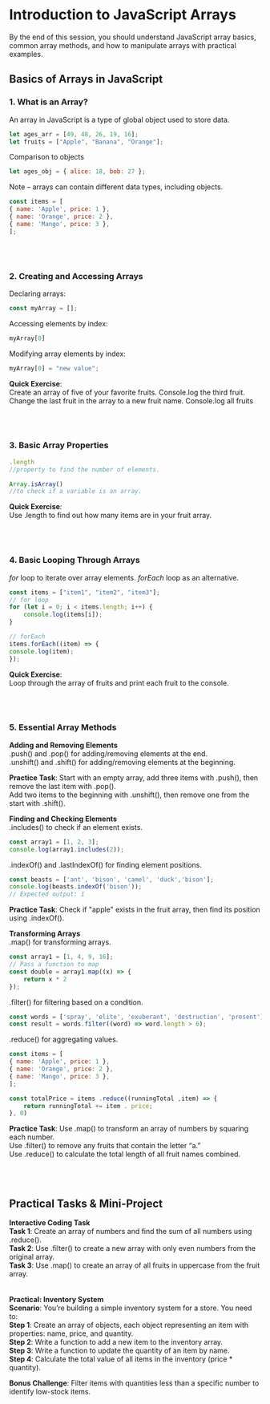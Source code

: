 # Introduction to JavaScript Arrays
By the end of this session, you should understand JavaScript array basics, common array methods, and how to manipulate arrays with practical examples.

## Basics of Arrays in JavaScript
### 1. What is an Array?
An array in JavaScript is a type of global object used to store data.
```javascript
let ages_arr = [49, 48, 26, 19, 16];
let fruits = ["Apple", "Banana", "Orange"];
```

Comparison to objects
```javascript
let ages_obj = { alice: 18, bob: 27 };
```

Note – arrays can contain different data types, including objects.
```javascript
const items = [
{ name: 'Apple', price: 1 },
{ name: 'Orange', price: 2 },
{ name: 'Mango', price: 3 },
];
```

<br><br>
### 2. Creating and Accessing Arrays
Declaring arrays: 
```javascript
const myArray = [];
```
Accessing elements by index: 
```javascript
myArray[0]
```

Modifying array elements by index: 
```javascript
myArray[0] = "new value";
```

**Quick Exercise**:  
Create an array of five of your favorite fruits.
Console.log the third fruit.
Change the last fruit in the array to a new fruit name.
Console.log all fruits

<br><br>
### 3. Basic Array Properties
```javascript
.length
//property to find the number of elements.
```
```javascript
Array.isArray()
//to check if a variable is an array.
```

**Quick Exercise**:  
Use .length to find out how many items are in your fruit array.

<br><br>
### 4. Basic Looping Through Arrays
_for_ loop to iterate over array elements.
_forEach_ loop as an alternative.

```javascript
const items = ["item1", "item2", "item3"];
// for loop
for (let i = 0; i < items.length; i++) {
    console.log(items[i]);
}

// forEach
items.forEach((item) => {
console.log(item);
});
```

**Quick Exercise**:  
Loop through the array of fruits and print each fruit to the console.

<br><br>
### 5. Essential Array Methods
**Adding and Removing Elements**  
.push() and .pop() for adding/removing elements at the end.  
.unshift() and .shift() for adding/removing elements at the beginning.  

**Practice Task**:
Start with an empty array, add three items with .push(), then remove the last item with .pop().   
Add two items to the beginning with .unshift(), then remove one from the start with .shift().  

**Finding and Checking Elements**  
.includes() to check if an element exists.
```javascript
const array1 = [1, 2, 3];
console.log(array1.includes(2));
```

.indexOf() and .lastIndexOf() for finding element positions.
```javascript
const beasts = ['ant', 'bison', 'camel', 'duck','bison'];
console.log(beasts.indexOf('bison'));
// Expected output: 1
```

**Practice Task**:
Check if "apple" exists in the fruit array, then find its position using .indexOf().

**Transforming Arrays**  
.map() for transforming arrays.
```javascript
const array1 = [1, 4, 9, 16];
// Pass a function to map
const double = array1.map((x) => {
    return x * 2
});
```

.filter() for filtering based on a condition.
```javascript
const words = ['spray', 'elite', 'exuberant', 'destruction', 'present'];
const result = words.filter((word) => word.length > 6);
```

.reduce() for aggregating values.
```javascript
const items = [
{ name: 'Apple', price: 1 },
{ name: 'Orange', price: 2 },
{ name: 'Mango', price: 3 },
];

const totalPrice = items .reduce((runningTotal ,item) => {
    return runningTotal += item . price;
}, 0)
```

**Practice Task**:
Use .map() to transform an array of numbers by squaring each number.  
Use .filter() to remove any fruits that contain the letter “a.”  
Use .reduce() to calculate the total length of all fruit names combined.  

<br><br>
## Practical Tasks & Mini-Project
**Interactive Coding Task**  
**Task 1**: Create an array of numbers and find the sum of all numbers using .reduce().  
**Task 2**: Use .filter() to create a new array with only even numbers from the original array.  
**Task 3**: Use .map() to create an array of all fruits in uppercase from the fruit array.  
<br><br>
**Practical: Inventory System**  
**Scenario**: You’re building a simple inventory system for a store. You need to:  
**Step 1**: Create an array of objects, each object representing an item with properties: name, price, and quantity.  
**Step 2**: Write a function to add a new item to the inventory array.  
**Step 3**: Write a function to update the quantity of an item by name.  
**Step 4**: Calculate the total value of all items in the inventory (price * quantity).  

**Bonus Challenge**: Filter items with quantities less than a specific number to identify low-stock items.
